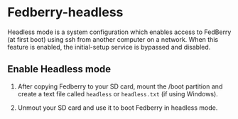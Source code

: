 # Fedberry-headless
Headless mode is a system configuration which enables access to FedBerry (at first boot) using ssh from another computer on a network. When this feature is enabled, the initial-setup service is bypassed and disabled.

## Enable Headless mode
1) After copying Fedberry to your SD card, mount the /boot partition and create a text file called `headless` or `headless.txt` (if using Windows).

2) Unmout your SD card and use it to boot Fedberry in headless mode.
